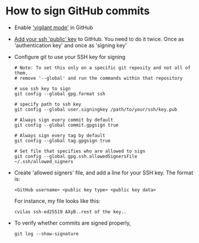 # How to sign GitHub commits

- Enable ['vigilant mode'](https://docs.github.com/en/authentication/managing-commit-signature-verification/displaying-verification-statuses-for-all-of-your-commits) in GitHub

- [Add your ssh 'public' key](https://docs.github.com/en/authentication/connecting-to-github-with-ssh/adding-a-new-ssh-key-to-your-github-account) to GitHub. You need to do it twice. Once as 'authentication key' and once as 'signing key'

- Configure git to use your SSH key for signing

  ```
  # Note: To set this only on a specific git reposity and not all of them, 
  # remove '--global' and run the commands within that repository
  
  # use ssh key to sign
  git config --global gpg.format ssh
  
  # specify path to ssh key
  git config --global user.signingkey /path/to/your/ssh/key.pub
  
  # Always sign every commit by default
  git config --global commit.gpgsign true
  
  # Always sign every tag by default
  git config --global tag.gpgsign true
  
  # Set file that specifies who are allowed to sign
  git config --global gpg.ssh.allowedSignersFile ~/.ssh/allowed_signers
  ```

- Create 'allowed signers' file, and add a line for your SSH key. The format is:
  ```
  <GitHub username> <public key type> <public key data>
  ```
  For instance, my file looks like this:
  ```
  cvilas ssh-ed25519 AXyB..rest of the key..
  ```

- To verify whether commits are signed properly, 
  ```
  git log --show-signature
  ```

